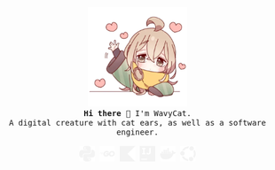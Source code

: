 <p align="center">
  <img src="assets/sticker.webp" height=180><br>
  
  <samp>
    <b>Hi there 👋</b> I'm WavyCat.
    <br>
    A digital creature with cat ears, as well as a software engineer.
    <br><br>
    <img height="28" src="assets/python.svg" />
    <img height="28" src="assets/go.svg" />
    <img height="28" src="assets/kotlin.svg" />
    <img height="28" src="assets/intellijidea.svg" />
    <img height="28" src="assets/docker.svg" />
    <img height="28" src="assets/ubuntu.svg" />
  </samp>
  <br>
</p>
